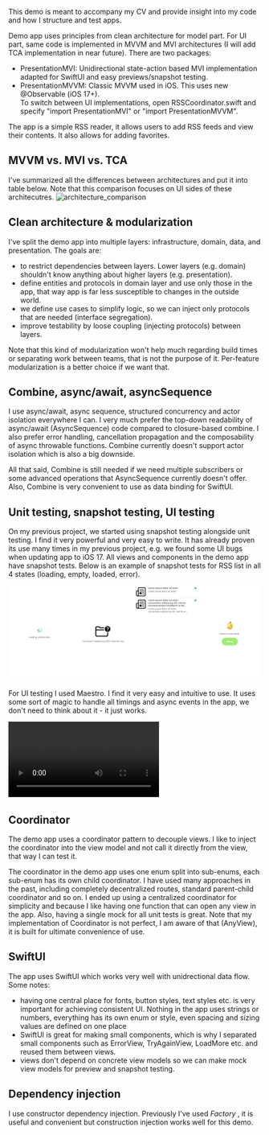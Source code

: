 This demo is meant to accompany my CV and provide insight into my code and how I structure and test apps. 

Demo app uses principles from clean architecture for model part. For UI part, same code is implemented in MVVM and MVI architectures (I will add TCA implementation in near future). There are two packages:
- PresentationMVI: Unidirectional state-action based MVI implementation adapted for SwiftUI and easy previews/snapshot testing.
- PresentationMVVM: Classic MVVM used in iOS. This uses new @Observable (iOS 17+).  
To switch between UI implementations, open RSSCoordinator.swift and specify "import PresentationMVI" or "import PresentationMVVM".

The app is a simple RSS reader, it allows users to add RSS feeds and view their contents. It also allows for adding favorites.

## MVVM vs. MVI vs. TCA
I've summarized all the differences between architectures and put it into table below. Note that this comparison focuses on UI sides of these architecutres.
![architecture_comparison](https://github.com/DanijelHuis/ArchitectureDemo/assets/5382135/3562f072-14a8-422a-921a-7a93f60f9bd0)

## Clean architecture & modularization
I've split the demo app into multiple layers: infrastructure, domain, data, and presentation. The goals are:
- to restrict dependencies between layers. Lower layers (e.g. domain) shouldn't know anything about higher layers (e.g. presentation).
- define entities and protocols in domain layer and use only those in the app, that way app is far less susceptible to changes in the outside world.
- we define use cases to simplify logic, so we can inject only protocols that are needed (interface segregation).
- improve testability by loose coupling (injecting protocols) between layers.

Note that this kind of modularization won't help much regarding build times or separating work between teams, that is not the purpose of it. Per-feature modularization is a better choice if we want that.

## Combine, async/await, asyncSequence
I use async/await, async sequence, structured concurrency and actor isolation everywhere I can. I very much prefer the top-down readability of async/await (AsyncSequence) code compared to closure-based combine. I also prefer error handling, cancellation propagation and the composability of async throwable functions. Combine currently doesn't support actor isolation which is also a big downside.

All that said, Combine is still needed if we need multiple subscribers or some advanced operations that AsyncSequence currently doesn't offer. Also, Combine is very convenient to use as data binding for SwiftUI.

## Unit testing, snapshot testing, UI testing
On my previous project, we started using snapshot testing alongside unit testing. I find it very powerful and very easy to write. It has already proven its use many times in my previous project, e.g. we found some UI bugs when updating app to iOS 17. All views and components in the demo app have snapshot tests. Below is an example of snapshot tests for RSS list in all 4 states (loading, empty, loaded, error).

![snapshot_tests](https://github.com/DanijelHuis/ArchitectureDemo/blob/master/ReadmeResources/snapshot1.png)

For UI testing I used Maestro. I find it very easy and intuitive to use. It uses some sort of magic to handle all timings and async events in the app, we don't need to think about it - it just works.

<video src="https://github.com/DanijelHuis/ArchitectureDemo/assets/5382135/3018304e-d2db-45fd-8f59-0bfcc5d62ce5"></video>

## Coordinator
The demo app uses a coordinator pattern to decouple views. I like to inject the coordinator into the view model and not call it directly from the view, that way I can test it.

The coordinator in the demo app uses one enum split into sub-enums, each sub-enum has its own child coordinator. I have used many approaches in the past, including completely decentralized routes, standard parent-child coordinator and so on. I ended up using a centralized coordinator for simplicity and because I like having one function that can open any view in the app. Also, having a single mock for all unit tests is great. Note that my implementation of Coordinator is not perfect, I am aware of that (AnyView), it is built for ultimate convenience of use.

## SwiftUI
The app uses SwiftUI which works very well with unidrectional data flow. Some notes:
- having one central place for fonts, button styles, text styles etc. is very important for achieving consistent UI. Nothing in the app uses strings or numbers, everything has its own enum or style, even spacing and sizing values are defined on one place
- SwiftUI is great for making small components, which is why I separated small components such as ErrorView, TryAgainView, LoadMore etc. and reused them between views.
- views don't depend on concrete view models so we can make mock view models for preview and snapshot testing.

## Dependency injection
I use constructor dependency injection. Previously I've used *Factory* , it is useful and convenient but construction injection works well for this demo.
